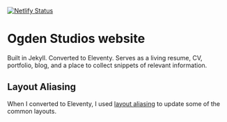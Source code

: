 [![Netlify Status](https://api.netlify.com/api/v1/badges/b0349ed2-3eec-41cb-aab0-194f044aab3e/deploy-status)](https://app.netlify.com/sites/ogdenstudios/deploys)

# Ogden Studios website

Built in Jekyll. Converted to Eleventy. Serves as a living resume, CV, portfolio, blog, and a place to collect snippets of relevant information. 

## Layout Aliasing 

When I converted to Eleventy, I used [layout aliasing](https://www.11ty.dev/docs/layouts/#layout-aliasing) to update some of the common layouts.